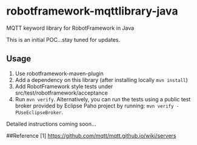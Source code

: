 # robotframework-mqttlibrary-java

MQTT keyword library for RobotFramework in Java

This is an initial POC...stay tuned for updates.

## Usage

1. Use robotframework-maven-plugin
2. Add a dependency on this library (after installing locally `mvn install`)
3. Add RobotFramework style tests under src/test/robotframework/acceptance
4. Run `mvn verify`. Alternatively, you can run the tests using a public test broker provided by Eclipse Paho project by running: `mvn verify -PUseEclipseBroker`.

Detailed instructions coming soon...

##Reference
[1] https://github.com/mqtt/mqtt.github.io/wiki/servers

